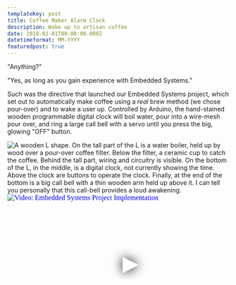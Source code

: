 ```yaml
---
templateKey: post
title: Coffee Maker Alarm Clock
description: Wake up to artisan coffee
date: 2018-02-01T00:00:00.000Z
datetimeformat: MM-YYYY
featuredpost: true
---
```


"Anything?"

"Yes, as long as you gain experience with Embedded Systems."

Such was the directive that launched our Embedded Systems project, which set out to automatically make coffee using a _real_ brew method (we chose pour-over) and to wake a user up. Controlled by Arduino, the hand-stained wooden programmable digital clock will boil water, pour into a wire-mesh pour over, and ring a large call bell with a servo until you press the big, glowing "OFF" button.

<img src="/img/projects-coffee.jpg" alt="A wooden L shape. On the tall part of the L is a water boiler, held up by wood over a pour-over coffee filter. Below the filter, a ceramic cup to catch the coffee. Behind the tall part, wiring and circuitry is visible. On the bottom of the L, in the middle, is a digital clock, not currently showing the time. Above the clock are buttons to operate the clock. Finally, at the end of the bottom is a big call bell with a thin wooden arm held up above it. I can tell you personally that this call-bell provides a loud awakening.">

<iframe
    width="560"
    height="315"
    src="https://www.youtube.com/embed/UKxcIFhHXKg"
    srcdoc="<style>*{padding:0;margin:0;overflow:hidden}html,body{height:100%}img,span{position:absolute;width:100%;top:0;bottom:0;margin:auto}span{height:1.5em;text-align:center;font:48px/1.5 sans-serif;color:white;text-shadow:0 0 0.5em black}</style><a href=https://www.youtube.com/embed/UKxcIFhHXKg?autoplay=1><img src=https://img.youtube.com/vi/UKxcIFhHXKg/hqdefault.jpg alt='Video: Embedded Systems Project Implementation'><span>▶</span></a>"
    frameborder="0"
    allow="accelerometer; autoplay; encrypted-media; gyroscope; picture-in-picture"
    allowfullscreen
    title="Embedded Systems Project Implementation"
    loading="lazy"
></iframe>
